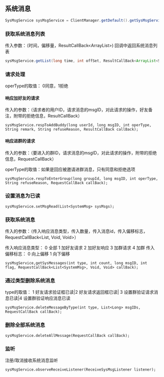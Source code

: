 ## 系统消息 
```java
SysMsgService sysMsgService = ClientManager.getDefault().getSysMsgService();
```
### 获取系统消息列表

传入参数：（时间，偏移量，ResultCallBack<ArrayList<SystemMsg>>)
回调中返回系统消息列表

```java
sysMsgService.getList(long time, int offSet, ResultCallBack<ArrayList<SystemMsg>> callBack);
```
### 请求处理

operType的取值： 0同意，1拒绝

#### 响应加好友的请求

传入的参数：（请求者的用户ID，请求消息的msgID，对此请求的操作，好友备注，附带的拒绝信息，ResultCallBack）

```
sysMsgService.respToAddBuddy(long userId, long msgID, int operType, String remark, String refuseReason, ResultCallBack callBack);
```

#### 响应进群的请求

传入的参数：（要进入的群ID，请求消息的msgID，对此请求的操作，附带的拒绝信息，RequestCallBack）

operType的取值：如果是回应被邀请进群消息，只有同意和拒绝选项

```
sysMsgService.respToEnterGroup(long groupId, long msgID, int operType, String refuseReason, RequestCallBack callBack);
```

### 设置消息为已读

```
sysMsgService.setMsgRead(List<SystemMsg> sysMsgs);
```

### 获取系统消息

传入的参数：（传入响应消息类型，传入数量，传入消息id，传入偏移标志，RequestCallBack<List<SystemMsg>, Void, Void>）

传入响应消息类型： 0 全部 1 加好友请求 2 加好友响应 3 加群请求 4 加群
传入偏移标志： 0 向上偏移 1 向下偏移

```
sysMsgService,getSysMessages(int type, int count, long msgID, int flag, RequestCallBack<List<SystemMsg>, Void, Void> callBack);
```

### 通过类型删除系统消息

type的取值： 1 好友请求验证框已读|2 好友请求返回框已读| 3 设置群验证请求消息已读|4 设置群验证响应消息已读

```
sysMsgService.deleteMessageByType(int type, List<Long> msgIDs, RequestCallBack callBack);
```

### 删除全部系统消息

```
sysMsgService.deleteAllMessage(RequestCallBack callBack);
```

### 监听

注册/取消接收系统消息监听

```
sysMsgService.observeReceiveListener(ReceiveSysMsgListener listener);
```